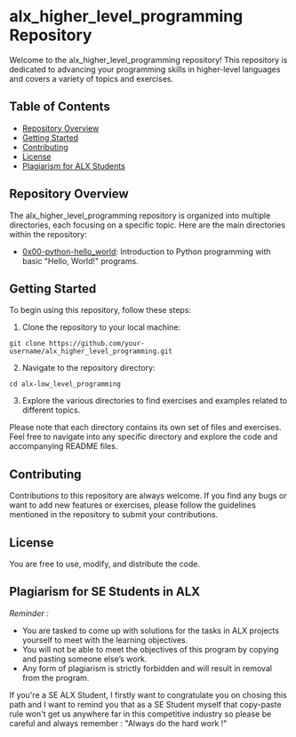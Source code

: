 # alx_higher_level_programming Repository

Welcome to the alx_higher_level_programming repository! This repository is dedicated to advancing your programming skills in higher-level languages and covers a variety of topics and exercises.

## Table of Contents

- [Repository Overview](#repository-overview)
- [Getting Started](#getting-started)
- [Contributing](#contributing)
- [License](#license)
- [Plagiarism for ALX Students](#plagiarism-for-alx-students)

## Repository Overview

The alx_higher_level_programming repository is organized into multiple directories, each focusing on a specific topic. Here are the main directories within the repository:

- [0x00-python-hello_world](./0x00-python-hello_world): Introduction to Python programming with basic "Hello, World!" programs.

## Getting Started

To begin using this repository, follow these steps:

1. Clone the repository to your local machine:

```
git clone https://github.com/your-username/alx_higher_level_programming.git
```
2. Navigate to the repository directory:
```
cd alx-low_level_programming
```

3. Explore the various directories to find exercises and examples related to different topics.

Please note that each directory contains its own set of files and exercises. Feel free to navigate into any specific directory and explore the code and accompanying README files.

## Contributing

Contributions to this repository are always welcome. If you find any bugs or want to add new features or exercises, please follow the guidelines mentioned in the repository to submit your contributions.

## License

You are free to use, modify, and distribute the code.

## Plagiarism for SE Students in ALX

_Reminder :_ 
- You are tasked to come up with solutions for the tasks in ALX projects yourself to meet with the learning objectives.
- You will not be able to meet the objectives of this program by copying and pasting someone else’s work.
- Any form of plagiarism is strictly forbidden and will result in removal from the program.

If you're a SE ALX Student, I firstly want to congratulate you on chosing this path and I want to remind you that as a SE Student myself that copy-paste rule won't get us anywhere far in this competitive industry so please be careful and always remember : "Always do the hard work !"
